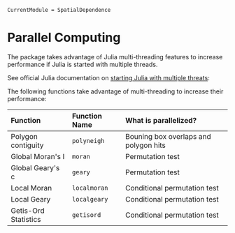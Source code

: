 ```@meta
CurrentModule = SpatialDependence
```

# Parallel Computing

The package takes advantage of Julia multi-threading features to increase performance if Julia is started with multiple threads.

See official Julia documentation on [starting Julia with multiple threats](https://docs.julialang.org/en/v1/manual/multi-threading/#Starting-Julia-with-multiple-threads): 

The following functions take advantage of multi-threading to increase their performance:

| Function             | Function Name | What is parallelized?                 |
|:---------------------|:--------------|:--------------------------------------|
| Polygon contiguity   | `polyneigh`   | Bouning box overlaps and polygon hits |
| Global Moran's I     | `moran`       | Permutation test                      |
| Global Geary's c     | `geary`       | Permutation test                      |
| Local Moran          | `localmoran`  | Conditional permutation test          |
| Local Geary          | `localgeary`  | Conditional permutation test          |
| Getis-Ord Statistics | `getisord`    | Conditional permutation test          |
